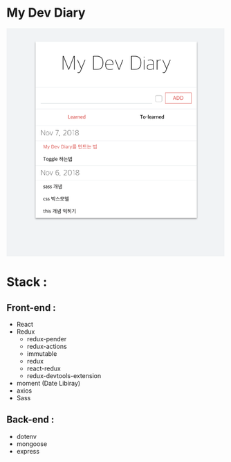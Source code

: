 # My Dev Diary

![sample](./client/public/sample.png)

Stack :
==========

Front-end :
---------
* React
* Redux
  * redux-pender
  * redux-actions
  * immutable
  * redux
  * react-redux
  * redux-devtools-extension
* moment (Date Libiray)
* axios
* Sass

Back-end :
---------
* dotenv
* mongoose
* express
